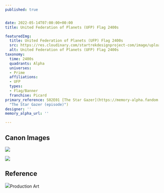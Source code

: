 ```yaml
---
published: true


date: 2022-05-14T07:00:00+00:00
title: United Federation of Planets (UFP) Flag 2400s

featuredImg:
  title: United Federation of Planets (UFP) Flag 2400s
  src: https://res.cloudinary.com/startrekdesignproject-com/image/upload/v1652511552/UFP-Flag-2400s.png
  alt: United Federation of Planets (UFP) Flag 2400s
taxonomy:
  time: 2400s
  quadrants: Alpha
  universes:
  - Prime
  affiliations:
  - UFP
  types:
  - Flag/Banner
  franchise: Picard
primary_reference: S02E01 [The Star Gazer](https://memory-alpha.fandom.com/wiki/The_Star_Gazer_(episode)
  "The Star Gazer (episode)")
designer: ''
memory_alpha_url: ''

---
```

## Canon Images

![](https://res.cloudinary.com/startrekdesignproject-com/image/upload/v1652233754/Starfleet-Academy-Flag-2400s_PIC2x1.jpg)

![](https://res.cloudinary.com/startrekdesignproject-com/image/upload/v1652511551/StarfleetComm-UFP-Tellar-Klingon-Flags_PCD-2x1.jpg)

## Reference

![](https://res.cloudinary.com/startrekdesignproject-com/image/upload/v1652917434/UFP-Flag-Ref.jpg)Production Art